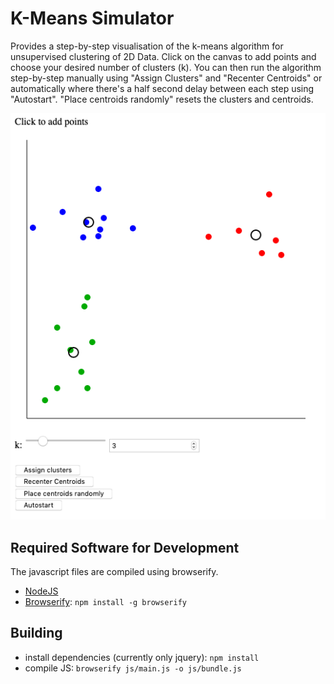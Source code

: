 # K-Means Simulator
Provides a step-by-step visualisation of the k-means algorithm for unsupervised clustering of 2D Data. Click on the canvas to add points and choose your desired number of clusters (k). You can then run the algorithm step-by-step manually using "Assign Clusters" and "Recenter Centroids" or automatically where there's a half second delay between each step using "Autostart". "Place centroids randomly" resets the clusters and centroids.

![](screenshot.png)

## Required Software for Development

The javascript files are compiled using browserify.

- [NodeJS](https://nodejs.org/en/download/)
- [Browserify](http://browserify.org/): `npm install -g browserify`

## Building

- install dependencies (currently only jquery): `npm install`
- compile JS: `browserify js/main.js -o js/bundle.js`

